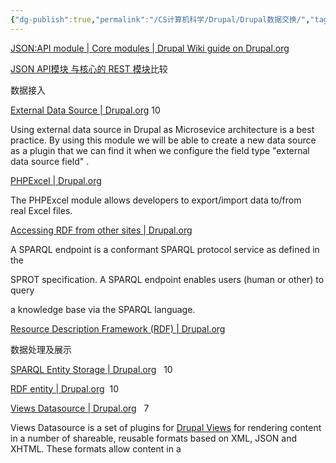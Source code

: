 ```yaml
---
{"dg-publish":true,"permalink":"/CS计算机科学/Drupal/Drupal数据交换/","tags":["gardenEntry"],"created":"2024-03-04T00:16:32.726+08:00","updated":"2024-03-04T01:05:20.351+08:00"}
---
```



[JSON:API module | Core modules | Drupal Wiki guide on Drupal.org](https://www.drupal.org/docs/core-modules-and-themes/core-modules/jsonapi-module)

[JSON API模块 与核心的 REST 模块](https://www.drupal.org/docs/core-modules-and-themes/core-modules/jsonapi-module/jsonapi-vs-cores-rest-module)比较

数据接入

[External Data Source | Drupal.org](https://www.drupal.org/project/external_data_source) 10

Using external data source in Drupal as Microsevice architecture is a best practice. By using this module we will be able to create a new data source as a plugin that we can find it when we configure the field type "external data source field" .

[PHPExcel | Drupal.org](https://www.drupal.org/project/phpexcel)

The PHPExcel module allows developers to export/import data to/from real Excel files.

[Accessing RDF from other sites | Drupal.org](https://www.drupal.org/node/1225782)

A SPARQL endpoint is a conformant SPARQL protocol service as defined in the

SPROT specification. A SPARQL endpoint enables users (human or other) to query

a knowledge base via the SPARQL language. 

[Resource Description Framework (RDF) | Drupal.org](https://www.drupal.org/project/rdf)

数据处理及展示

[SPARQL Entity Storage | Drupal.org](https://www.drupal.org/project/sparql_entity_storage)   10

[RDF entity | Drupal.org](https://www.drupal.org/project/rdf_entity)  10

[Views Datasource | Drupal.org](https://www.drupal.org/project/views_datasource)   7

Views Datasource is a set of plugins for [Drupal Views](http://drupal.org/project/views) for rendering content in a number of shareable, reusable formats based on XML, JSON and XHTML. These formats allow content in a